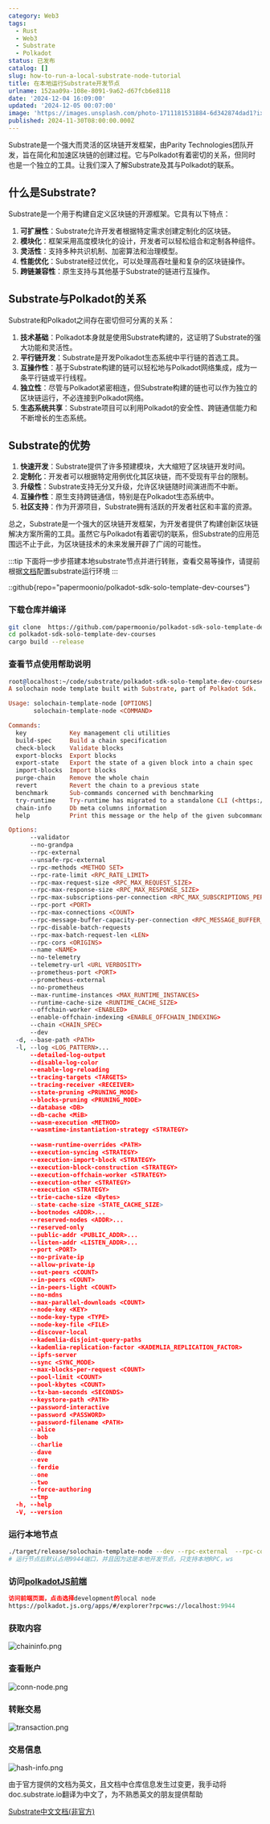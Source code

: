 ```yaml
---
category: Web3
tags:
  - Rust
  - Web3
  - Substrate
  - Polkadot
status: 已发布
catalog: []
slug: how-to-run-a-local-substrate-node-tutorial
title: 在本地运行Substrate开发节点
urlname: 152aa09a-108e-8091-9a62-d67fcb6e8118
date: '2024-12-04 16:09:00'
updated: '2024-12-05 00:07:00'
image: 'https://images.unsplash.com/photo-1711181531884-6d342874dad1?ixlib=rb-4.0.3&q=85&fm=jpg&crop=entropy&cs=srgb'
published: 2024-11-30T08:00:00.000Z
---
```


Substrate是一个强大而灵活的区块链开发框架，由Parity Technologies团队开发，旨在简化和加速区块链的创建过程。它与Polkadot有着密切的关系，但同时也是一个独立的工具。让我们深入了解Substrate及其与Polkadot的联系。


## 什么是Substrate?


Substrate是一个用于构建自定义区块链的开源框架。它具有以下特点：

1. **可扩展性**：Substrate允许开发者根据特定需求创建定制化的区块链。
2. **模块化**：框架采用高度模块化的设计，开发者可以轻松组合和定制各种组件。
3. **灵活性**：支持多种共识机制、加密算法和治理模型。
4. **性能优化**：Substrate经过优化，可以处理高吞吐量和复杂的区块链操作。
5. **跨链兼容性**：原生支持与其他基于Substrate的链进行互操作。

## Substrate与Polkadot的关系


Substrate和Polkadot之间存在密切但可分离的关系：

1. **技术基础**：Polkadot本身就是使用Substrate构建的，这证明了Substrate的强大功能和灵活性。
2. **平行链开发**：Substrate是开发Polkadot生态系统中平行链的首选工具。
3. **互操作性**：基于Substrate构建的链可以轻松地与Polkadot网络集成，成为一条平行链或平行线程。
4. **独立性**：尽管与Polkadot紧密相连，但Substrate构建的链也可以作为独立的区块链运行，不必连接到Polkadot网络。
5. **生态系统共享**：Substrate项目可以利用Polkadot的安全性、跨链通信能力和不断增长的生态系统。

## Substrate的优势

1. **快速开发**：Substrate提供了许多预建模块，大大缩短了区块链开发时间。
2. **定制化**：开发者可以根据特定用例优化其区块链，而不受现有平台的限制。
3. **升级性**：Substrate支持无分叉升级，允许区块链随时间演进而不中断。
4. **互操作性**：原生支持跨链通信，特别是在Polkadot生态系统中。
5. **社区支持**：作为开源项目，Substrate拥有活跃的开发者社区和丰富的资源。

总之，Substrate是一个强大的区块链开发框架，为开发者提供了构建创新区块链解决方案所需的工具。虽然它与Polkadot有着密切的联系，但Substrate的应用范围远不止于此，为区块链技术的未来发展开辟了广阔的可能性。


:::tip
下面将一步步搭建本地substrate节点并进行转账，查看交易等操作，请提前根据[文档](https://substrate-docs.pages.dev/en/install/macos/?mode=light)配置substrate运行环境
:::


::github{repo="papermoonio/polkadot-sdk-solo-template-dev-courses"}


### 下载仓库并编译


```bash
git clone  https://github.com/papermoonio/polkadot-sdk-solo-template-dev-courses 
cd polkadot-sdk-solo-template-dev-courses
cargo build --release
```


### 查看节点使用帮助说明


```prolog
root@localhost:~/code/substrate/polkadot-sdk-solo-template-dev-courses# ./target/release/solochain-template-node -h
A solochain node template built with Substrate, part of Polkadot Sdk.

Usage: solochain-template-node [OPTIONS]
       solochain-template-node <COMMAND>

Commands:
  key            Key management cli utilities
  build-spec     Build a chain specification
  check-block    Validate blocks
  export-blocks  Export blocks
  export-state   Export the state of a given block into a chain spec
  import-blocks  Import blocks
  purge-chain    Remove the whole chain
  revert         Revert the chain to a previous state
  benchmark      Sub-commands concerned with benchmarking
  try-runtime    Try-runtime has migrated to a standalone CLI (<https://github.com/paritytech/try-runtime-cli>). The subcommand exists as a stub and deprecation notice. It will be removed entirely some time after January 2024
  chain-info     Db meta columns information
  help           Print this message or the help of the given subcommand(s)

Options:
      --validator                                                                                Enable validator mode
      --no-grandpa                                                                               Disable GRANDPA
      --rpc-external                                                                             Listen to all RPC interfaces (default: local)
      --unsafe-rpc-external                                                                      Listen to all RPC interfaces
      --rpc-methods <METHOD SET>                                                                 RPC methods to expose. [default: auto] [possible values: auto, safe, unsafe]
      --rpc-rate-limit <RPC_RATE_LIMIT>                                                          RPC rate limiting (calls/minute) for each connection
      --rpc-max-request-size <RPC_MAX_REQUEST_SIZE>                                              Set the maximum RPC request payload size for both HTTP and WS in megabytes [default: 15]
      --rpc-max-response-size <RPC_MAX_RESPONSE_SIZE>                                            Set the maximum RPC response payload size for both HTTP and WS in megabytes [default: 15]
      --rpc-max-subscriptions-per-connection <RPC_MAX_SUBSCRIPTIONS_PER_CONNECTION>              Set the maximum concurrent subscriptions per connection [default: 1024]
      --rpc-port <PORT>                                                                          Specify JSON-RPC server TCP port
      --rpc-max-connections <COUNT>                                                              Maximum number of RPC server connections [default: 100]
      --rpc-message-buffer-capacity-per-connection <RPC_MESSAGE_BUFFER_CAPACITY_PER_CONNECTION>  The number of messages the RPC server is allowed to keep in memory [default: 64]
      --rpc-disable-batch-requests                                                               Disable RPC batch requests
      --rpc-max-batch-request-len <LEN>                                                          Limit the max length per RPC batch request
      --rpc-cors <ORIGINS>                                                                       Specify browser *origins* allowed to access the HTTP & WS RPC servers
      --name <NAME>                                                                              The human-readable name for this node
      --no-telemetry                                                                             Disable connecting to the Substrate telemetry server
      --telemetry-url <URL VERBOSITY>                                                            The URL of the telemetry server to connect to
      --prometheus-port <PORT>                                                                   Specify Prometheus exporter TCP Port
      --prometheus-external                                                                      Expose Prometheus exporter on all interfaces
      --no-prometheus                                                                            Do not expose a Prometheus exporter endpoint
      --max-runtime-instances <MAX_RUNTIME_INSTANCES>                                            The size of the instances cache for each runtime [max: 32] [default: 8]
      --runtime-cache-size <RUNTIME_CACHE_SIZE>                                                  Maximum number of different runtimes that can be cached [default: 2]
      --offchain-worker <ENABLED>                                                                Execute offchain workers on every block [default: when-authority] [possible values: always, never, when-authority]
      --enable-offchain-indexing <ENABLE_OFFCHAIN_INDEXING>                                      Enable offchain indexing API [default: false] [possible values: true, false]
      --chain <CHAIN_SPEC>                                                                       Specify the chain specification
      --dev                                                                                      Specify the development chain
  -d, --base-path <PATH>                                                                         Specify custom base path
  -l, --log <LOG_PATTERN>...                                                                     Sets a custom logging filter (syntax: `<target>=<level>`)
      --detailed-log-output                                                                      Enable detailed log output
      --disable-log-color                                                                        Disable log color output
      --enable-log-reloading                                                                     Enable feature to dynamically update and reload the log filter
      --tracing-targets <TARGETS>                                                                Sets a custom profiling filter
      --tracing-receiver <RECEIVER>                                                              Receiver to process tracing messages [default: log] [possible values: log]
      --state-pruning <PRUNING_MODE>                                                             Specify the state pruning mode
      --blocks-pruning <PRUNING_MODE>                                                            Specify the blocks pruning mode [default: archive-canonical]
      --database <DB>                                                                            Select database backend to use [possible values: rocksdb, paritydb, auto, paritydb-experimental]
      --db-cache <MiB>                                                                           Limit the memory the database cache can use
      --wasm-execution <METHOD>                                                                  Method for executing Wasm runtime code [default: compiled] [possible values: interpreted-i-know-what-i-do, compiled]
      --wasmtime-instantiation-strategy <STRATEGY>                                               The WASM instantiation method to use [default: pooling-copy-on-write] [possible values: pooling-copy-on-write, recreate-instance-copy-on-write, pooling,
                                                                                                 recreate-instance]
      --wasm-runtime-overrides <PATH>                                                            Specify the path where local WASM runtimes are stored
      --execution-syncing <STRATEGY>                                                             Runtime execution strategy for importing blocks during initial sync [possible values: native, wasm, both, native-else-wasm]
      --execution-import-block <STRATEGY>                                                        Runtime execution strategy for general block import (including locally authored blocks) [possible values: native, wasm, both, native-else-wasm]
      --execution-block-construction <STRATEGY>                                                  Runtime execution strategy for constructing blocks [possible values: native, wasm, both, native-else-wasm]
      --execution-offchain-worker <STRATEGY>                                                     Runtime execution strategy for offchain workers [possible values: native, wasm, both, native-else-wasm]
      --execution-other <STRATEGY>                                                               Runtime execution strategy when not syncing, importing or constructing blocks [possible values: native, wasm, both, native-else-wasm]
      --execution <STRATEGY>                                                                     The execution strategy that should be used by all execution contexts [possible values: native, wasm, both, native-else-wasm]
      --trie-cache-size <Bytes>                                                                  Specify the state cache size [default: 67108864]
      --state-cache-size <STATE_CACHE_SIZE>                                                      DEPRECATED: switch to `--trie-cache-size`
      --bootnodes <ADDR>...                                                                      Specify a list of bootnodes
      --reserved-nodes <ADDR>...                                                                 Specify a list of reserved node addresses
      --reserved-only                                                                            Whether to only synchronize the chain with reserved nodes
      --public-addr <PUBLIC_ADDR>...                                                             Public address that other nodes will use to connect to this node
      --listen-addr <LISTEN_ADDR>...                                                             Listen on this multiaddress
      --port <PORT>                                                                              Specify p2p protocol TCP port
      --no-private-ip                                                                            Always forbid connecting to private IPv4/IPv6 addresses
      --allow-private-ip                                                                         Always accept connecting to private IPv4/IPv6 addresses
      --out-peers <COUNT>                                                                        Number of outgoing connections we're trying to maintain [default: 8]
      --in-peers <COUNT>                                                                         Maximum number of inbound full nodes peers [default: 32]
      --in-peers-light <COUNT>                                                                   Maximum number of inbound light nodes peers [default: 100]
      --no-mdns                                                                                  Disable mDNS discovery (default: true)
      --max-parallel-downloads <COUNT>                                                           Maximum number of peers from which to ask for the same blocks in parallel [default: 5]
      --node-key <KEY>                                                                           Secret key to use for p2p networking
      --node-key-type <TYPE>                                                                     Crypto primitive to use for p2p networking [default: ed25519] [possible values: ed25519]
      --node-key-file <FILE>                                                                     File from which to read the node's secret key to use for p2p networking
      --discover-local                                                                           Enable peer discovery on local networks
      --kademlia-disjoint-query-paths                                                            Require iterative Kademlia DHT queries to use disjoint paths
      --kademlia-replication-factor <KADEMLIA_REPLICATION_FACTOR>                                Kademlia replication factor [default: 20]
      --ipfs-server                                                                              Join the IPFS network and serve transactions over bitswap protocol
      --sync <SYNC_MODE>                                                                         Blockchain syncing mode. [default: full] [possible values: full, fast, fast-unsafe, warp]
      --max-blocks-per-request <COUNT>                                                           Maximum number of blocks per request [default: 64]
      --pool-limit <COUNT>                                                                       Maximum number of transactions in the transaction pool [default: 8192]
      --pool-kbytes <COUNT>                                                                      Maximum number of kilobytes of all transactions stored in the pool [default: 20480]
      --tx-ban-seconds <SECONDS>                                                                 How long a transaction is banned for
      --keystore-path <PATH>                                                                     Specify custom keystore path
      --password-interactive                                                                     Use interactive shell for entering the password used by the keystore
      --password <PASSWORD>                                                                      Password used by the keystore
      --password-filename <PATH>                                                                 File that contains the password used by the keystore
      --alice                                                                                    Shortcut for `--name Alice --validator`
      --bob                                                                                      Shortcut for `--name Bob --validator`
      --charlie                                                                                  Shortcut for `--name Charlie --validator`
      --dave                                                                                     Shortcut for `--name Dave --validator`
      --eve                                                                                      Shortcut for `--name Eve --validator`
      --ferdie                                                                                   Shortcut for `--name Ferdie --validator`
      --one                                                                                      Shortcut for `--name One --validator`
      --two                                                                                      Shortcut for `--name Two --validator`
      --force-authoring                                                                          Enable authoring even when offline
      --tmp                                                                                      Run a temporary node
  -h, --help                                                                                     Print help (see more with '--help')
  -V, --version                                                                                  Print version
```


### 运行本地节点


```bash
./target/release/solochain-template-node --dev --rpc-external  --rpc-cors all
# 运行节点后默认占用9944端口，并且因为这是本地开发节点，只支持本地RPC，ws
```


### 访问[polkadotJS前端](https://polkadot.js.org/apps/#/explorer?rpc=ws://localhost:9944)


```prolog
访问前端页面，点击选择development的local node
https://polkadot.js.org/apps/#/explorer?rpc=ws://localhost:9944
```


### 获取内容


![chaininfo.png](https://prod-files-secure.s3.us-west-2.amazonaws.com/5d24fe63-e567-4804-86f9-9fdc62e13082/89be5adf-5619-4306-be75-45b425e3c446/chaininfo.png?X-Amz-Algorithm=AWS4-HMAC-SHA256&X-Amz-Content-Sha256=UNSIGNED-PAYLOAD&X-Amz-Credential=ASIAZI2LB466WP43WR75%2F20250211%2Fus-west-2%2Fs3%2Faws4_request&X-Amz-Date=20250211T213156Z&X-Amz-Expires=3600&X-Amz-Security-Token=IQoJb3JpZ2luX2VjEMT%2F%2F%2F%2F%2F%2F%2F%2F%2F%2FwEaCXVzLXdlc3QtMiJHMEUCIQCFFCfHpQtInKbuslSbp0b1OwUY9UIHBz%2BfD4Gv0JNRxQIgSVCdAQHrDVaS97mjzJRhpXxRw3ON4f4mO56FLQlTQAcqiAQI3f%2F%2F%2F%2F%2F%2F%2F%2F%2F%2FARAAGgw2Mzc0MjMxODM4MDUiDJhI8CglmdIe0Rg86yrcA5bZOgjCkUUgTXeOnpio%2B58m1P5tsWcvikoQgViU2d4QRquFPgg%2F40R0U2OMyyO7Fwli1hF4NUz1g29G7wBAdGn7Jm2Kleab4dumqNn3mZeBo2LOd02WJ4fgSRzeqm7N4RhbxhUL0o%2BhA4Knl24EnQZ0wR3rHYS4ExZokZBoRm2HQ8uY9EaEgEaHqCZoS%2F56CX2w%2FS108pLoyzlynetDM%2FhXIalN%2B1dxQDVVgApORmfj8eieATuTRzCjtA4ysSUdqwkWO1Tmxf4XaHwgYQrM84jw8WUI1dTgKOYLwYp0hz4LKmd%2Bk0wcsA8BQE%2BfYcxCsIZr4JsRCqMawR2otZ0Rc%2BwQlV3PnCQwLV757ZS2nB21pqHAjTr8N49XXF%2BeDbh7n3SiZbylS2nZRMwoIpIWMStuyxeXc%2BngMLTqQKrFpn0cO4B7OPQ6CmPX2YKupyDd0yK7eLFB6avDj4exs6zdoorc7uwGIV80BMjleVBeYcPBvUpAqHzqF6iEHtTL9PJyy5wkxzf6Z8fa2pZ%2FEJ9nw64J8oHcE1wSDJMtBBM7rsbKIXaw4%2BXh5OCYABN8o3Z%2BOmz830i%2F4HNUD7OEM4r4ujkEnUl8krf0sQNB%2F2dvrtVD%2F4Aicm0FM%2BopllNYMK3Hrr0GOqUBYh%2BFN3VZ2UjK3GhsacAOJ5xIrF1Ixoqbi6E44vGs0lFQfITBuQCoUKd9BvazoNAaMItBUnGdwlyba3e4YNtq%2Bi8Q74aIPNnX97CuXb0UcDe1SutQ2HjcFcFZc76DwyLGOVS19JGP4hdvSWGYygsnnACvq%2Fku3yhy%2FFG%2BQcvL6U%2Fd%2FVpzzaRNEVRRygKNt8WUMuQXYPwm3cZMtdBFjqzkzEkFyDUj&X-Amz-Signature=e0c10c91214d2b7645b0d1afc2d6313665e1dd7a42edee116fcfe7270d355b1a&X-Amz-SignedHeaders=host&x-id=GetObject)


### 查看账户


![conn-node.png](https://prod-files-secure.s3.us-west-2.amazonaws.com/5d24fe63-e567-4804-86f9-9fdc62e13082/05964f92-c6d8-42d1-b4a1-b3a852295683/conn-node.png?X-Amz-Algorithm=AWS4-HMAC-SHA256&X-Amz-Content-Sha256=UNSIGNED-PAYLOAD&X-Amz-Credential=ASIAZI2LB466WP43WR75%2F20250211%2Fus-west-2%2Fs3%2Faws4_request&X-Amz-Date=20250211T213156Z&X-Amz-Expires=3600&X-Amz-Security-Token=IQoJb3JpZ2luX2VjEMT%2F%2F%2F%2F%2F%2F%2F%2F%2F%2FwEaCXVzLXdlc3QtMiJHMEUCIQCFFCfHpQtInKbuslSbp0b1OwUY9UIHBz%2BfD4Gv0JNRxQIgSVCdAQHrDVaS97mjzJRhpXxRw3ON4f4mO56FLQlTQAcqiAQI3f%2F%2F%2F%2F%2F%2F%2F%2F%2F%2FARAAGgw2Mzc0MjMxODM4MDUiDJhI8CglmdIe0Rg86yrcA5bZOgjCkUUgTXeOnpio%2B58m1P5tsWcvikoQgViU2d4QRquFPgg%2F40R0U2OMyyO7Fwli1hF4NUz1g29G7wBAdGn7Jm2Kleab4dumqNn3mZeBo2LOd02WJ4fgSRzeqm7N4RhbxhUL0o%2BhA4Knl24EnQZ0wR3rHYS4ExZokZBoRm2HQ8uY9EaEgEaHqCZoS%2F56CX2w%2FS108pLoyzlynetDM%2FhXIalN%2B1dxQDVVgApORmfj8eieATuTRzCjtA4ysSUdqwkWO1Tmxf4XaHwgYQrM84jw8WUI1dTgKOYLwYp0hz4LKmd%2Bk0wcsA8BQE%2BfYcxCsIZr4JsRCqMawR2otZ0Rc%2BwQlV3PnCQwLV757ZS2nB21pqHAjTr8N49XXF%2BeDbh7n3SiZbylS2nZRMwoIpIWMStuyxeXc%2BngMLTqQKrFpn0cO4B7OPQ6CmPX2YKupyDd0yK7eLFB6avDj4exs6zdoorc7uwGIV80BMjleVBeYcPBvUpAqHzqF6iEHtTL9PJyy5wkxzf6Z8fa2pZ%2FEJ9nw64J8oHcE1wSDJMtBBM7rsbKIXaw4%2BXh5OCYABN8o3Z%2BOmz830i%2F4HNUD7OEM4r4ujkEnUl8krf0sQNB%2F2dvrtVD%2F4Aicm0FM%2BopllNYMK3Hrr0GOqUBYh%2BFN3VZ2UjK3GhsacAOJ5xIrF1Ixoqbi6E44vGs0lFQfITBuQCoUKd9BvazoNAaMItBUnGdwlyba3e4YNtq%2Bi8Q74aIPNnX97CuXb0UcDe1SutQ2HjcFcFZc76DwyLGOVS19JGP4hdvSWGYygsnnACvq%2Fku3yhy%2FFG%2BQcvL6U%2Fd%2FVpzzaRNEVRRygKNt8WUMuQXYPwm3cZMtdBFjqzkzEkFyDUj&X-Amz-Signature=1c6f8c2174ab0281c75bb17649f005d11f0ce7069b0b5b22fdad07fbd598c83e&X-Amz-SignedHeaders=host&x-id=GetObject)


### 转账交易


![transaction.png](https://prod-files-secure.s3.us-west-2.amazonaws.com/5d24fe63-e567-4804-86f9-9fdc62e13082/65593d3b-9b56-4fbe-a383-1447c903127f/transaction.png?X-Amz-Algorithm=AWS4-HMAC-SHA256&X-Amz-Content-Sha256=UNSIGNED-PAYLOAD&X-Amz-Credential=ASIAZI2LB466WP43WR75%2F20250211%2Fus-west-2%2Fs3%2Faws4_request&X-Amz-Date=20250211T213156Z&X-Amz-Expires=3600&X-Amz-Security-Token=IQoJb3JpZ2luX2VjEMT%2F%2F%2F%2F%2F%2F%2F%2F%2F%2FwEaCXVzLXdlc3QtMiJHMEUCIQCFFCfHpQtInKbuslSbp0b1OwUY9UIHBz%2BfD4Gv0JNRxQIgSVCdAQHrDVaS97mjzJRhpXxRw3ON4f4mO56FLQlTQAcqiAQI3f%2F%2F%2F%2F%2F%2F%2F%2F%2F%2FARAAGgw2Mzc0MjMxODM4MDUiDJhI8CglmdIe0Rg86yrcA5bZOgjCkUUgTXeOnpio%2B58m1P5tsWcvikoQgViU2d4QRquFPgg%2F40R0U2OMyyO7Fwli1hF4NUz1g29G7wBAdGn7Jm2Kleab4dumqNn3mZeBo2LOd02WJ4fgSRzeqm7N4RhbxhUL0o%2BhA4Knl24EnQZ0wR3rHYS4ExZokZBoRm2HQ8uY9EaEgEaHqCZoS%2F56CX2w%2FS108pLoyzlynetDM%2FhXIalN%2B1dxQDVVgApORmfj8eieATuTRzCjtA4ysSUdqwkWO1Tmxf4XaHwgYQrM84jw8WUI1dTgKOYLwYp0hz4LKmd%2Bk0wcsA8BQE%2BfYcxCsIZr4JsRCqMawR2otZ0Rc%2BwQlV3PnCQwLV757ZS2nB21pqHAjTr8N49XXF%2BeDbh7n3SiZbylS2nZRMwoIpIWMStuyxeXc%2BngMLTqQKrFpn0cO4B7OPQ6CmPX2YKupyDd0yK7eLFB6avDj4exs6zdoorc7uwGIV80BMjleVBeYcPBvUpAqHzqF6iEHtTL9PJyy5wkxzf6Z8fa2pZ%2FEJ9nw64J8oHcE1wSDJMtBBM7rsbKIXaw4%2BXh5OCYABN8o3Z%2BOmz830i%2F4HNUD7OEM4r4ujkEnUl8krf0sQNB%2F2dvrtVD%2F4Aicm0FM%2BopllNYMK3Hrr0GOqUBYh%2BFN3VZ2UjK3GhsacAOJ5xIrF1Ixoqbi6E44vGs0lFQfITBuQCoUKd9BvazoNAaMItBUnGdwlyba3e4YNtq%2Bi8Q74aIPNnX97CuXb0UcDe1SutQ2HjcFcFZc76DwyLGOVS19JGP4hdvSWGYygsnnACvq%2Fku3yhy%2FFG%2BQcvL6U%2Fd%2FVpzzaRNEVRRygKNt8WUMuQXYPwm3cZMtdBFjqzkzEkFyDUj&X-Amz-Signature=922bed014221487681fef68f64bb6d38a8969f0889d0ec0514107448bd4b7e05&X-Amz-SignedHeaders=host&x-id=GetObject)


### 交易信息


![hash-info.png](https://prod-files-secure.s3.us-west-2.amazonaws.com/5d24fe63-e567-4804-86f9-9fdc62e13082/7b9b0ba8-edf2-4998-9e9d-9cde7a64aa23/hash-info.png?X-Amz-Algorithm=AWS4-HMAC-SHA256&X-Amz-Content-Sha256=UNSIGNED-PAYLOAD&X-Amz-Credential=ASIAZI2LB466WP43WR75%2F20250211%2Fus-west-2%2Fs3%2Faws4_request&X-Amz-Date=20250211T213156Z&X-Amz-Expires=3600&X-Amz-Security-Token=IQoJb3JpZ2luX2VjEMT%2F%2F%2F%2F%2F%2F%2F%2F%2F%2FwEaCXVzLXdlc3QtMiJHMEUCIQCFFCfHpQtInKbuslSbp0b1OwUY9UIHBz%2BfD4Gv0JNRxQIgSVCdAQHrDVaS97mjzJRhpXxRw3ON4f4mO56FLQlTQAcqiAQI3f%2F%2F%2F%2F%2F%2F%2F%2F%2F%2FARAAGgw2Mzc0MjMxODM4MDUiDJhI8CglmdIe0Rg86yrcA5bZOgjCkUUgTXeOnpio%2B58m1P5tsWcvikoQgViU2d4QRquFPgg%2F40R0U2OMyyO7Fwli1hF4NUz1g29G7wBAdGn7Jm2Kleab4dumqNn3mZeBo2LOd02WJ4fgSRzeqm7N4RhbxhUL0o%2BhA4Knl24EnQZ0wR3rHYS4ExZokZBoRm2HQ8uY9EaEgEaHqCZoS%2F56CX2w%2FS108pLoyzlynetDM%2FhXIalN%2B1dxQDVVgApORmfj8eieATuTRzCjtA4ysSUdqwkWO1Tmxf4XaHwgYQrM84jw8WUI1dTgKOYLwYp0hz4LKmd%2Bk0wcsA8BQE%2BfYcxCsIZr4JsRCqMawR2otZ0Rc%2BwQlV3PnCQwLV757ZS2nB21pqHAjTr8N49XXF%2BeDbh7n3SiZbylS2nZRMwoIpIWMStuyxeXc%2BngMLTqQKrFpn0cO4B7OPQ6CmPX2YKupyDd0yK7eLFB6avDj4exs6zdoorc7uwGIV80BMjleVBeYcPBvUpAqHzqF6iEHtTL9PJyy5wkxzf6Z8fa2pZ%2FEJ9nw64J8oHcE1wSDJMtBBM7rsbKIXaw4%2BXh5OCYABN8o3Z%2BOmz830i%2F4HNUD7OEM4r4ujkEnUl8krf0sQNB%2F2dvrtVD%2F4Aicm0FM%2BopllNYMK3Hrr0GOqUBYh%2BFN3VZ2UjK3GhsacAOJ5xIrF1Ixoqbi6E44vGs0lFQfITBuQCoUKd9BvazoNAaMItBUnGdwlyba3e4YNtq%2Bi8Q74aIPNnX97CuXb0UcDe1SutQ2HjcFcFZc76DwyLGOVS19JGP4hdvSWGYygsnnACvq%2Fku3yhy%2FFG%2BQcvL6U%2Fd%2FVpzzaRNEVRRygKNt8WUMuQXYPwm3cZMtdBFjqzkzEkFyDUj&X-Amz-Signature=301fbab935c231ab1e02120419960bcb297bc1e8ca13e9cf290587ad6395b2e9&X-Amz-SignedHeaders=host&x-id=GetObject)


由于官方提供的文档为英文，且文档中仓库信息发生过变更，我手动将doc.substrate.io翻译为中文了，为不熟悉英文的朋友提供帮助


[ Substrate中文文档(非官方)](https://substrate-docs.pages.dev/en/tutorials/build-a-blockchain/?mode=light)

